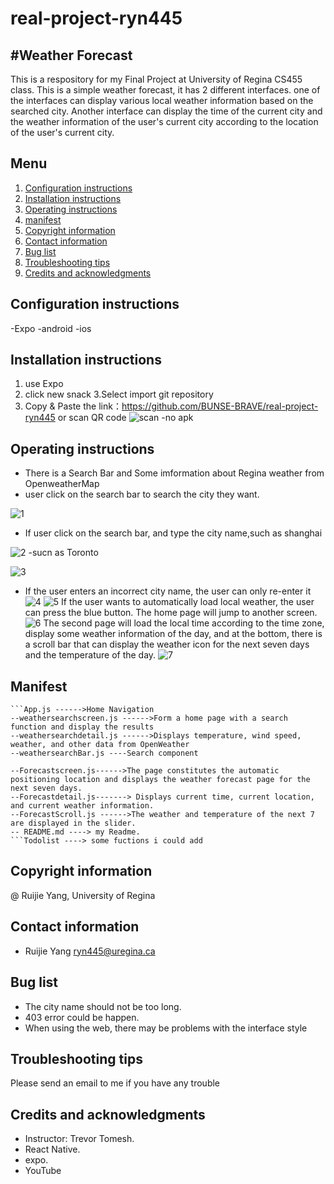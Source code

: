 # real-project-ryn445
#Weather Forecast
---

This is a respository for my Final Project at University of Regina CS455 class.
This is a simple weather forecast, it has 2 different interfaces. one of the interfaces can display various local weather information based on the searched city. Another interface can display the time of the current city and the weather information of the user's current city according to the location of the user's current city.





## Menu

1. [Configuration instructions](#Configuration-instructions)
2. [Installation instructions](#Installation-instructions)
3. [Operating instructions](#Operating-instructions)
4. [manifest](#manifest)
5. [Copyright information](#Copyright-information)
6. [Contact information](#Contact-information)
7. [Bug list](#Bug-list)
8. [Troubleshooting tips](#Troubleshooting-tips)
9. [Credits and acknowledgments](#Credits-and-acknowledgments)


## Configuration instructions
-Expo 
-android 
-ios
## Installation instructions
1. use Expo
2. click new snack 
3.Select import git repository 
4. Copy & Paste the link：https://github.com/BUNSE-BRAVE/real-project-ryn445
or
scan QR code
![scan](picture/scan.png)
-no apk
## Operating instructions
- There is a Search Bar and Some imformation about Regina weather from OpenweatherMap
- user click on the search bar to search the city they want.

![1](picture/1.jpg)

- If user click on the search bar, and type the city name,such as shanghai

![2](picture/2.jpg)
-sucn as Toronto

![3](picture/3.jpg)
- If the user enters an incorrect city name, the user can only re-enter it
![4](picture/4.jpg)
![5](picture/5.jpg)
If the user wants to automatically load local weather, the user can press the blue button. The home page will jump to another screen.
![6](picture/6.png)
The second page will load the local time according to the time zone, display some weather information of the day, and at the bottom, there is a scroll bar that can display the weather icon for the next seven days and the temperature of the day.
![7](picture/7.png)
## Manifest
```
```App.js ------>Home Navigation
--weathersearchscreen.js ------>Form a home page with a search function and display the results
--weathersearchdetail.js ------>Displays temperature, wind speed, weather, and other data from OpenWeather
--weathersearchBar.js ----Search component

--Forecastscreen.js------>The page constitutes the automatic positioning location and displays the weather forecast page for the next seven days.
--Forecastdetail.js-------> Displays current time, current location, and current weather information.
--ForecastScroll.js ------>The weather and temperature of the next 7 are displayed in the slider.
-- README.md ----> my Readme.
```Todolist ----> some fuctions i could add
```

## Copyright information
@ Ruijie Yang, University of Regina
## Contact information
- Ruijie Yang ryn445@uregina.ca
## Bug list
- The city name should not be too long.
- 403 error could be happen.
- When using the web, there may be problems with the interface style
## Troubleshooting tips
Please send an email to me if you have any trouble
## Credits and acknowledgments
- Instructor: Trevor Tomesh.
- React Native.
- expo.
- YouTube
